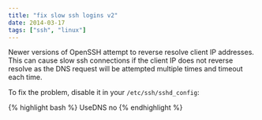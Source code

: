 ```yaml
---
title: "fix slow ssh logins v2"
date: 2014-03-17 
tags: ["ssh", "linux"]
---
```


Newer versions of OpenSSH attempt to reverse resolve client IP addresses. This can cause slow ssh connections if the client IP does not reverse resolve as the DNS request will be attempted multiple times and timeout each time.

To fix the problem, disable it in your `/etc/ssh/sshd_config`:

{% highlight bash %}
  UseDNS no
{% endhighlight %}

